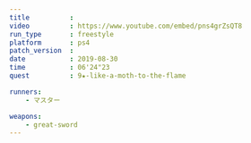 ```yaml
---
title          :
video          : https://www.youtube.com/embed/pns4grZsQT8
run_type       : freestyle
platform       : ps4
patch_version  : 
date           : 2019-08-30
time           : 06'24"23
quest          : 9★-like-a-moth-to-the-flame

runners:
    - マスター

weapons:
    - great-sword
---
```

